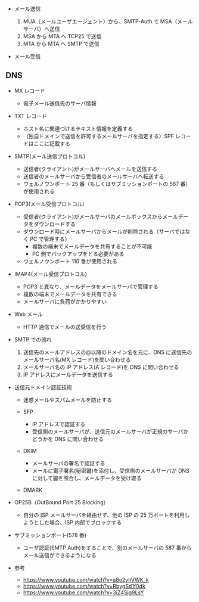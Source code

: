 - メール送信

  1. MUA（メールユーザエージェント）から、SMTP-Auth で MSA（メールサーバ）へ送信
  1. MSA から MTA へ TCP25 で送信
  1. MTA から MTA へ SMTP で送信

- メール受信

## DNS

- MX レコード

  - 電子メール送信先のサーバ情報

- TXT レコード

  - ホスト名に関連づけるテキスト情報を定義する
  - （独自ドメインで送信を許可するメールサーバを指定する）SPF レコードはここに記載する

- SMTP(メール送信プロトコル)

  - 送信者(クライアント)がメールサーバへメールを送信する
  - 送信者のメールサーバから受信者のメールサーバへ転送する
  - ウェルノウンポート 25 番（もしくはサブミッションポートの 587 番）が使用される

- POP3(メール受信プロトコル)

  - 受信者(クライアント)がメールサーバのメールボックスからメールデータをダウンロードする
  - ダウンロード時にメールサーバからメールが削除される（サーバではなく PC で管理する）
    - 複数の端末でメールデータを共有することが不可能
    - PC 側でバックアップをとる必要がある
  - ウェルノウンポート 110 番が使用される

- IMAP4(メール受信プロトコル)

  - POP3 と異なり、メールデータをメールサーバで管理する
  - 複数の端末でメールデータを共有できる
  - メールサーバに負荷がかかりやすい

- Web メール

  - HTTP 通信でメールの送受信を行う

- SMTP での流れ

  1. 送信先のメールアドレスの@以降のドメイン名を元に、DNS に送信先のメールサーバ名(MX レコード)を問い合わせる
  1. メールサーバ名の IP アドレス(A レコード)を DNS に問い合わせる
  1. IP アドレスにメールデータを送信する

- 送信元ドメイン認証技術

  - 迷惑メールやスパムメールを防止する

  - SFP
    - IP アドレスで認証する
    - 受信側のメールサーバが、送信元のメールサーバが正規のサーバかどうかを DNS に問い合わせる
  - DKIM
    - メールサーバの署名で認証する
    - メールに電子署名(秘密鍵)を添付し、受信側のメールサーバが DNS に対して鍵を照合し、メールデータを受け取る
  - DMARK

- OP25B（OutBound Port 25 Blocking）

  - 自分の ISP メールサーバを経由せず、他の ISP の 25 万ポートを利用しようとした場合、ISP 内部でブロックする

- サブミッションポート(578 番)

  - ユーザ認証(SMTP Auth)をすることで、別のメールサーバの 587 番からメール送信ができるようになる

- 参考
  - https://www.youtube.com/watch?v=a8o2vhVWK_k
  - https://www.youtube.com/watch?v=RbygSd1f0dk
  - https://www.youtube.com/watch?v=3iZ4Sjg9LsY

